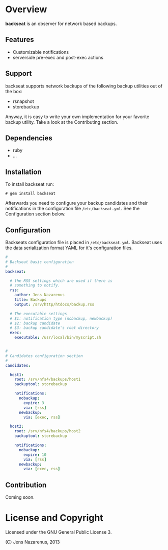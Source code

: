 Overview
========
**backseat** is an observer for network based backups.

Features
--------
  - Customizable notifications
  - serverside pre-exec and post-exec actions

Support
-------
backseat supports network backups of the following backup utilities out of 
the box:

  - rsnapshot
  - storebackup

Anyway, it is easy to write your own implementation for your favorite backup utility. 
Take a look at the Contributing section.

Dependencies
------------
  - ruby
  - ...

Installation
------------
To install backseat run:
```
# gem install backseat
```

Afterwards you need to configure your backup candidates and their notifications in
the configuration file `/etc/backseat.yml`. See the Configuration section below.

Configuration
-------------
Backseats configuration file is placed in `/etc/backseat.yml`. Backseat uses
the data serialization format YAML for it's configuration files.

```YAML
#
# Backseat basic configuration
#
backseat:

  # the RSS settings which are used if there is 
  # something to notify.
  rss:
    author: Jens Nazarenus
    title: Backups
    output: /srv/http/htdocs/backup.rss

  # The executable settings
  # $1: notification type (nobackup, newbackup)
  # $2: backup candidate
  # $3: backup candidate's root directory
  exec:
    executable: /usr/local/bin/myscript.sh


#
# Candidates configuration section
#
candidates: 

  host1:
    root: /srv/nfs4/backups/host1
    backuptool: storebackup

    notifications:
      nobackup:
        expire: 3
        via: [rss]
      newbackup:
        via: [exec, rss]

  host2:
    root: /srv/nfs4/backups/host2
    backuptool: storebackup

    notifications:
      nobackup:
        expire: 10
        via: [rss]
      newbackup:
        via: [exec, rss]
```

Contribution
------------
Coming soon.

License and Copyright
=====================
Licensed under the GNU General Public License 3.

(C) Jens Nazarenus, 2013
